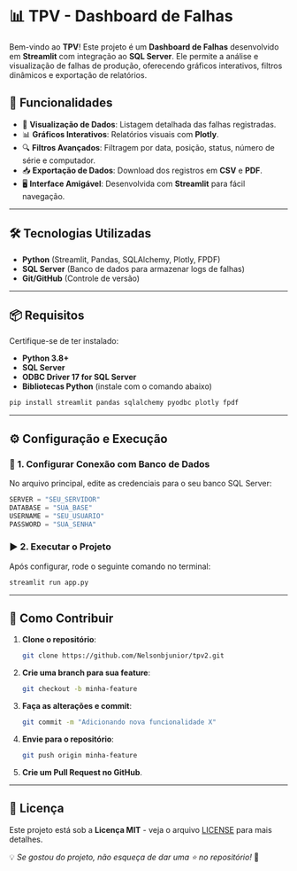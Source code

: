 # 📊 TPV - Dashboard de Falhas

Bem-vindo ao **TPV**! Este projeto é um **Dashboard de Falhas** desenvolvido em **Streamlit** com integração ao **SQL Server**. Ele permite a análise e visualização de falhas de produção, oferecendo gráficos interativos, filtros dinâmicos e exportação de relatórios.

## 🚀 Funcionalidades
- 📌 **Visualização de Dados**: Listagem detalhada das falhas registradas.
- 📊 **Gráficos Interativos**: Relatórios visuais com **Plotly**.
- 🔍 **Filtros Avançados**: Filtragem por data, posição, status, número de série e computador.
- 📥 **Exportação de Dados**: Download dos registros em **CSV** e **PDF**.
- 🖥 **Interface Amigável**: Desenvolvida com **Streamlit** para fácil navegação.

---

## 🛠 Tecnologias Utilizadas
- **Python** (Streamlit, Pandas, SQLAlchemy, Plotly, FPDF)
- **SQL Server** (Banco de dados para armazenar logs de falhas)
- **Git/GitHub** (Controle de versão)

---

## 📦 Requisitos
Certifique-se de ter instalado:
- **Python 3.8+**
- **SQL Server**
- **ODBC Driver 17 for SQL Server**
- **Bibliotecas Python** (instale com o comando abaixo)

```sh
pip install streamlit pandas sqlalchemy pyodbc plotly fpdf
```

---

## ⚙️ Configuração e Execução
### 🔧 1. Configurar Conexão com Banco de Dados
No arquivo principal, edite as credenciais para o seu banco SQL Server:
```python
SERVER = "SEU_SERVIDOR"
DATABASE = "SUA_BASE"
USERNAME = "SEU_USUARIO"
PASSWORD = "SUA_SENHA"
```

### ▶️ 2. Executar o Projeto
Após configurar, rode o seguinte comando no terminal:
```sh
streamlit run app.py
```

---

## 📝 Como Contribuir
1. **Clone o repositório**:
   ```sh
   git clone https://github.com/Nelsonbjunior/tpv2.git
   ```
2. **Crie uma branch para sua feature**:
   ```sh
   git checkout -b minha-feature
   ```
3. **Faça as alterações e commit**:
   ```sh
   git commit -m "Adicionando nova funcionalidade X"
   ```
4. **Envie para o repositório**:
   ```sh
   git push origin minha-feature
   ```
5. **Crie um Pull Request no GitHub**.

---

## 📄 Licença
Este projeto está sob a **Licença MIT** - veja o arquivo [LICENSE](LICENSE) para mais detalhes.

💡 *Se gostou do projeto, não esqueça de dar uma ⭐ no repositório!* 🚀

